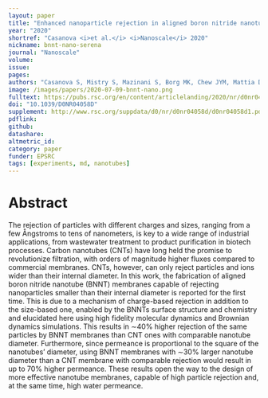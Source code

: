 ```yaml
---
layout: paper
title: "Enhanced nanoparticle rejection in aligned boron nitride nanotube membranes"
year: "2020"
shortref: "Casanova <i>et al.</i> <i>Nanoscale</i> 2020"
nickname: bnnt-nano-serena
journal: "Nanoscale"
volume: 
issue:
pages: 
authors: "Casanova S, Mistry S, Mazinani S, Borg MK, Chew JYM, Mattia D"
image: /images/papers/2020-07-09-bnnt-nano.png
fulltext: https://pubs.rsc.org/en/content/articlelanding/2020/nr/d0nr04058d#!divAbstract
doi: "10.1039/D0NR04058D" 
supplement: http://www.rsc.org/suppdata/d0/nr/d0nr04058d/d0nr04058d1.pdf
pdflink: 
github:
datashare: 
altmetric_id: 
category: paper
funder: EPSRC
tags: [experiments, md, nanotubes]
---
```


# Abstract 

The rejection of particles with different charges and sizes, ranging from a few Ångstroms to tens of nanometers,
is key to a wide range of industrial applications, from wastewater treatment to product purification
in biotech processes. Carbon nanotubes (CNTs) have long held the promise to revolutionize filtration,
with orders of magnitude higher fluxes compared to commercial membranes. CNTs, however, can only
reject particles and ions wider than their internal diameter. In this work, the fabrication of aligned boron
nitride nanotube (BNNT) membranes capable of rejecting nanoparticles smaller than their internal diameter
is reported for the first time. This is due to a mechanism of charge-based rejection in addition to
the size-based one, enabled by the BNNTs surface structure and chemistry and elucidated here using
high fidelity molecular dynamics and Brownian dynamics simulations. This results in ∼40% higher rejection
of the same particles by BNNT membranes than CNT ones with comparable nanotube diameter.
Furthermore, since permeance is proportional to the square of the nanotubes’ diameter, using BNNT
membranes with ∼30% larger nanotube diameter than a CNT membrane with comparable rejection
would result in up to 70% higher permeance. These results open the way to the design of more effective
nanotube membranes, capable of high particle rejection and, at the same time, high water permeance.

